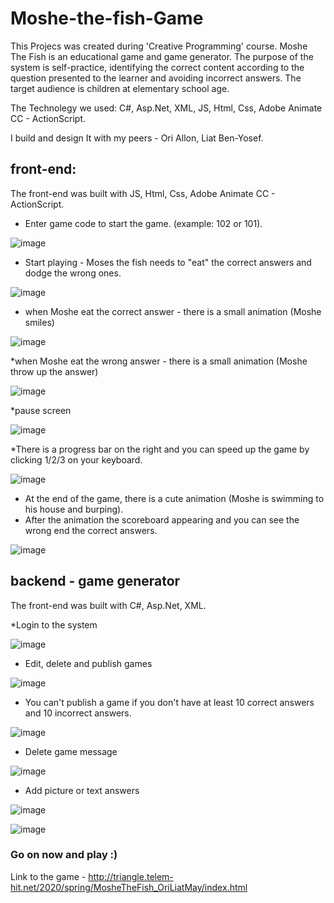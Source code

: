 # Moshe-the-fish-Game 
This Projecs was created during 'Creative Programming' course.
Moshe The Fish is an educational game and game generator.
The purpose of the system is self-practice, identifying the correct content according to the question presented to the learner and avoiding incorrect answers.
The target audience is children at elementary school age.



The Technolegy we used:
C#,
Asp.Net,
XML,
JS,
Html,
Css,
Adobe Animate CC - ActionScript.

I build and design It with my peers - Ori Allon, Liat Ben-Yosef.

## front-end:
The front-end was built with JS, Html, Css, Adobe Animate CC - ActionScript.

* Enter game code to start the game. (example: 102 or 101).

![image](https://user-images.githubusercontent.com/24205331/149292771-cef7f59e-6043-484b-b65b-1ce1b683e3fb.png)

* Start playing - Moses the fish needs to "eat" the correct answers and dodge the wrong ones.

![image](https://user-images.githubusercontent.com/24205331/149293788-29fef241-520a-4257-823a-0f369299b8b5.png)

* when Moshe eat the correct answer - there is a small animation (Moshe smiles)

![image](https://user-images.githubusercontent.com/24205331/149294640-a64a912a-fc7b-4eba-a12f-be152a95b8ba.png)




*when Moshe eat the wrong answer - there is a small animation (Moshe throw up the answer)

![image](https://user-images.githubusercontent.com/24205331/149294397-6bc40afa-3c6f-4abc-b4ee-74adacecca45.png)

*pause screen

![image](https://user-images.githubusercontent.com/24205331/149294588-039fdfd4-4636-4570-9ecf-fd50d7edfe1c.png)

*There is a progress bar on the right and you can speed up the game by clicking 1/2/3 on your keyboard.

![image](https://user-images.githubusercontent.com/24205331/149295015-cd6d27b0-3183-42f5-82fc-4e8f879448fb.png)


* At the end of the game, there is a cute animation (Moshe is swimming to his house and burping).
* After the animation the scoreboard appearing and you can see the wrong end the correct answers.

![image](https://user-images.githubusercontent.com/24205331/149295771-d9dd3bbd-ed49-404b-b11b-002fb294e630.png)

## backend - game generator

The front-end was built with C#, Asp.Net, XML.

*Login to the system

![image](https://user-images.githubusercontent.com/24205331/149296425-b4a0266b-cc6b-4a97-982d-09f3a684e590.png)

* Edit, delete and publish games

![image](https://user-images.githubusercontent.com/24205331/149296622-62bc2815-798c-4c97-b0dc-4ef512223e45.png)

* You can't publish a game if you don't have at least 10 correct answers and 10 incorrect answers.

![image](https://user-images.githubusercontent.com/24205331/149296825-1ec01525-676d-4cbe-986d-59f075146369.png)

* Delete game message 

![image](https://user-images.githubusercontent.com/24205331/149296998-08c2ec7c-f4c9-46ae-892a-7276b7956bb0.png)

* Add picture or text answers

![image](https://user-images.githubusercontent.com/24205331/149297307-78f6af08-2db8-4923-8e61-af1bede183fb.png)

![image](https://user-images.githubusercontent.com/24205331/149297437-b5310abf-585d-46ad-8324-413fa7ee0ac6.png)


### Go on now and play :) 

Link to the game - http://triangle.telem-hit.net/2020/spring/MosheTheFish_OriLiatMay/index.html
